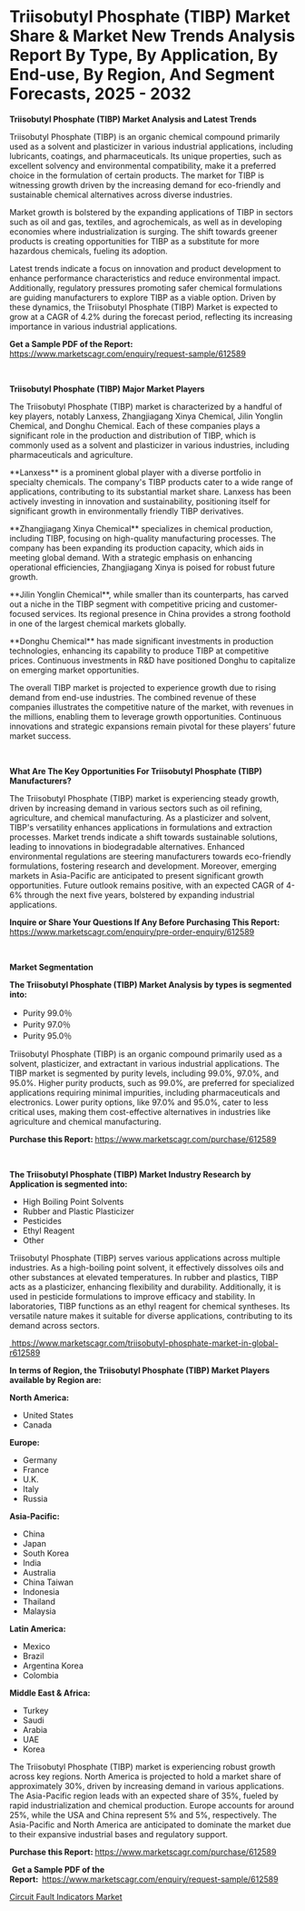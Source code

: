 <p><h1>Triisobutyl Phosphate (TIBP) Market Share & Market New Trends Analysis Report By Type, By Application, By End-use, By Region, And Segment Forecasts, 2025 - 2032</h1></p><p><strong>Triisobutyl Phosphate (TIBP) Market Analysis and Latest Trends</strong></p>
<p><p>Triisobutyl Phosphate (TIBP) is an organic chemical compound primarily used as a solvent and plasticizer in various industrial applications, including lubricants, coatings, and pharmaceuticals. Its unique properties, such as excellent solvency and environmental compatibility, make it a preferred choice in the formulation of certain products. The market for TIBP is witnessing growth driven by the increasing demand for eco-friendly and sustainable chemical alternatives across diverse industries.</p><p>Market growth is bolstered by the expanding applications of TIBP in sectors such as oil and gas, textiles, and agrochemicals, as well as in developing economies where industrialization is surging. The shift towards greener products is creating opportunities for TIBP as a substitute for more hazardous chemicals, fueling its adoption.</p><p>Latest trends indicate a focus on innovation and product development to enhance performance characteristics and reduce environmental impact. Additionally, regulatory pressures promoting safer chemical formulations are guiding manufacturers to explore TIBP as a viable option. Driven by these dynamics, the Triisobutyl Phosphate (TIBP) Market is expected to grow at a CAGR of 4.2% during the forecast period, reflecting its increasing importance in various industrial applications.</p></p>
<p><strong>Get a Sample PDF of the Report:&nbsp;</strong> <a href="https://www.marketscagr.com/enquiry/request-sample/612589?utm_campaign=3266&utm_medium=2&utm_source=Github&utm_content=ia&utm_term=29032025&utm_id=triisobutyl-phosphate-tibp">https://www.marketscagr.com/enquiry/request-sample/612589</a></p>
<p>&nbsp;</p>
<p><strong>Triisobutyl Phosphate (TIBP) Major Market Players</strong></p>
<p><p>The Triisobutyl Phosphate (TIBP) market is characterized by a handful of key players, notably Lanxess, Zhangjiagang Xinya Chemical, Jilin Yonglin Chemical, and Donghu Chemical. Each of these companies plays a significant role in the production and distribution of TIBP, which is commonly used as a solvent and plasticizer in various industries, including pharmaceuticals and agriculture.</p><p>**Lanxess** is a prominent global player with a diverse portfolio in specialty chemicals. The company's TIBP products cater to a wide range of applications, contributing to its substantial market share. Lanxess has been actively investing in innovation and sustainability, positioning itself for significant growth in environmentally friendly TIBP derivatives.</p><p>**Zhangjiagang Xinya Chemical** specializes in chemical production, including TIBP, focusing on high-quality manufacturing processes. The company has been expanding its production capacity, which aids in meeting global demand. With a strategic emphasis on enhancing operational efficiencies, Zhangjiagang Xinya is poised for robust future growth.</p><p>**Jilin Yonglin Chemical**, while smaller than its counterparts, has carved out a niche in the TIBP segment with competitive pricing and customer-focused services. Its regional presence in China provides a strong foothold in one of the largest chemical markets globally.</p><p>**Donghu Chemical** has made significant investments in production technologies, enhancing its capability to produce TIBP at competitive prices. Continuous investments in R&D have positioned Donghu to capitalize on emerging market opportunities.</p><p>The overall TIBP market is projected to experience growth due to rising demand from end-use industries. The combined revenue of these companies illustrates the competitive nature of the market, with revenues in the millions, enabling them to leverage growth opportunities. Continuous innovations and strategic expansions remain pivotal for these players’ future market success.</p></p>
<p>&nbsp;</p>
<p><strong>What Are The Key Opportunities For Triisobutyl Phosphate (TIBP) Manufacturers?</strong></p>
<p><p>The Triisobutyl Phosphate (TIBP) market is experiencing steady growth, driven by increasing demand in various sectors such as oil refining, agriculture, and chemical manufacturing. As a plasticizer and solvent, TIBP's versatility enhances applications in formulations and extraction processes. Market trends indicate a shift towards sustainable solutions, leading to innovations in biodegradable alternatives. Enhanced environmental regulations are steering manufacturers towards eco-friendly formulations, fostering research and development. Moreover, emerging markets in Asia-Pacific are anticipated to present significant growth opportunities. Future outlook remains positive, with an expected CAGR of 4-6% through the next five years, bolstered by expanding industrial applications.</p></p>
<p><strong>Inquire or Share Your Questions If Any Before Purchasing This Report:</strong> <a href="https://www.marketscagr.com/enquiry/pre-order-enquiry/612589?utm_campaign=3266&utm_medium=2&utm_source=Github&utm_content=ia&utm_term=29032025&utm_id=triisobutyl-phosphate-tibp">https://www.marketscagr.com/enquiry/pre-order-enquiry/612589</a></p>
<p>&nbsp;</p>
<p><strong>Market Segmentation</strong></p>
<p><strong>The Triisobutyl Phosphate (TIBP) Market Analysis by types is segmented into:</strong></p>
<p><ul><li>Purity 99.0％</li><li>Purity 97.0％</li><li>Purity 95.0％</li></ul></p>
<p><p>Triisobutyl Phosphate (TIBP) is an organic compound primarily used as a solvent, plasticizer, and extractant in various industrial applications. The TIBP market is segmented by purity levels, including 99.0%, 97.0%, and 95.0%. Higher purity products, such as 99.0%, are preferred for specialized applications requiring minimal impurities, including pharmaceuticals and electronics. Lower purity options, like 97.0% and 95.0%, cater to less critical uses, making them cost-effective alternatives in industries like agriculture and chemical manufacturing.</p></p>
<p><strong>Purchase this Report:&nbsp;</strong><a href="https://www.marketscagr.com/purchase/612589?utm_campaign=3266&utm_medium=2&utm_source=Github&utm_content=ia&utm_term=29032025&utm_id=triisobutyl-phosphate-tibp">https://www.marketscagr.com/purchase/612589</a></p>
<p>&nbsp;</p>
<p><strong>The Triisobutyl Phosphate (TIBP) Market Industry Research by Application is segmented into:</strong></p>
<p><ul><li>High Boiling Point Solvents</li><li>Rubber and Plastic Plasticizer</li><li>Pesticides</li><li>Ethyl Reagent</li><li>Other</li></ul></p>
<p><p>Triisobutyl Phosphate (TIBP) serves various applications across multiple industries. As a high-boiling point solvent, it effectively dissolves oils and other substances at elevated temperatures. In rubber and plastics, TIBP acts as a plasticizer, enhancing flexibility and durability. Additionally, it is used in pesticide formulations to improve efficacy and stability. In laboratories, TIBP functions as an ethyl reagent for chemical syntheses. Its versatile nature makes it suitable for diverse applications, contributing to its demand across sectors.</p></p>
<p><a href="https://www.marketscagr.com/triisobutyl-phosphate-market-in-global-r612589?utm_campaign=3266&utm_medium=2&utm_source=Github&utm_content=ia&utm_term=29032025&utm_id=triisobutyl-phosphate-tibp">&nbsp;https://www.marketscagr.com/triisobutyl-phosphate-market-in-global-r612589</a></p>
<p><strong>In terms of Region, the Triisobutyl Phosphate (TIBP) Market Players available by Region are:</strong></p>
<p>
    <p> <strong> North America: </strong>
        <ul>
            <li>United States</li>
            <li>Canada</li>
        </ul>
        </p> 
    <p> <strong> Europe: </strong>
        <ul>
            <li>Germany</li>
            <li>France</li>
            <li>U.K.</li>
            <li>Italy</li>
            <li>Russia</li>
        </ul>
        </p> 
    <p> <strong> Asia-Pacific: </strong>
        <ul>
            <li>China</li>
            <li>Japan</li>
            <li>South Korea</li>
            <li>India</li>
            <li>Australia</li>
            <li>China Taiwan</li>
            <li>Indonesia</li>
            <li>Thailand</li>
            <li>Malaysia</li>
        </ul>
        </p> 
    <p> <strong> Latin America: </strong>
        <ul>
            <li>Mexico</li>
            <li>Brazil</li>
            <li>Argentina Korea</li>
            <li>Colombia</li>
        </ul>
        </p> 
    <p> <strong> Middle East & Africa: </strong>
        <ul>
            <li>Turkey</li>
            <li>Saudi</li>
            <li>Arabia</li>
            <li>UAE</li>
            <li>Korea</li>
        </ul>
    </p>
    </p>
<p><p>The Triisobutyl Phosphate (TIBP) market is experiencing robust growth across key regions. North America is projected to hold a market share of approximately 30%, driven by increasing demand in various applications. The Asia-Pacific region leads with an expected share of 35%, fueled by rapid industrialization and chemical production. Europe accounts for around 25%, while the USA and China represent 5% and 5%, respectively. The Asia-Pacific and North America are anticipated to dominate the market due to their expansive industrial bases and regulatory support.</p></p>
<p><strong>Purchase this Report: </strong><a href="https://www.marketscagr.com/purchase/612589?utm_campaign=3266&utm_medium=2&utm_source=Github&utm_content=ia&utm_term=29032025&utm_id=triisobutyl-phosphate-tibp">https://www.marketscagr.com/purchase/612589</a></p>
<p>&nbsp;<strong>Get a Sample PDF of the Report:&nbsp;&nbsp;</strong><a href="https://www.marketscagr.com/enquiry/request-sample/612589?utm_campaign=3266&utm_medium=2&utm_source=Github&utm_content=ia&utm_term=29032025&utm_id=triisobutyl-phosphate-tibp">https://www.marketscagr.com/enquiry/request-sample/612589</a></p>
<p><strong></strong></p>
<p><p><a href="https://github.com/samesdufloiw/Market-Research-Report-List-1/blob/main/circuit-fault-indicators-market.md?utm_campaign=3266&utm_medium=2&utm_source=Github&utm_content=ia&utm_term=29032025&utm_id=triisobutyl-phosphate-tibp">Circuit Fault Indicators Market</a></p></p>